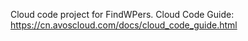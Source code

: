 Cloud code project for FindWPers. Cloud Code Guide: https://cn.avoscloud.com/docs/cloud_code_guide.html